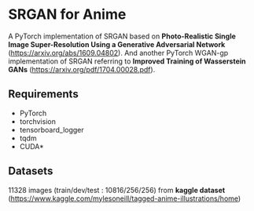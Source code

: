 # SRGAN for Anime 
A PyTorch implementation of SRGAN based on __Photo-Realistic Single Image Super-Resolution Using a Generative Adversarial Network__ (https://arxiv.org/abs/1609.04802).
And another PyTorch WGAN-gp implementation of SRGAN referring to __Improved Training of Wasserstein GANs__ (https://arxiv.org/pdf/1704.00028.pdf).


## Requirements

* PyTorch
* torchvision
* tensorboard_logger
* tqdm
* CUDA*


## Datasets
11328 images (train/dev/test : 10816/256/256) from __kaggle dataset__ (https://www.kaggle.com/mylesoneill/tagged-anime-illustrations/home)
